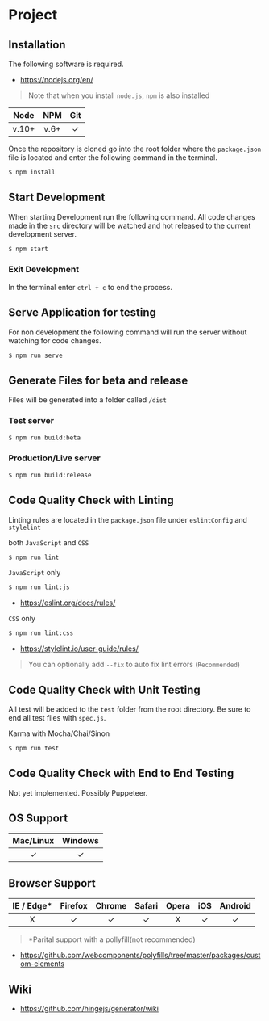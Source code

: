 # Project

## Installation

The following software is required.

- https://nodejs.org/en/

> Note that when you install `node.js`, `npm` is also installed

| Node  | NPM | Git |
|:---------:|:---------:|:---------:|
|  v.10+ | v.6+ | &check; |

Once the repository is cloned go into the root folder where the `package.json` file
is located and enter the following command in the terminal.

```sh
$ npm install
```

## Start Development 

When starting Development run the following command.  All code changes made in the `src` directory will be watched and hot released to the current development server.

```sh
$ npm start
```

### Exit Development

In the terminal enter `ctrl + c` to end the process.

## Serve Application for testing

For non development the following command will run the server without watching for code changes.

```sh
$ npm run serve
```

## Generate Files for beta and release

Files will be generated into a folder called `/dist`

### Test server
```sh
$ npm run build:beta
```

### Production/Live server
```sh
$ npm run build:release
```

## Code Quality Check with Linting

Linting rules are located in the `package.json` file under `eslintConfig` and `stylelint`

both `JavaScript` and `CSS`
```sh
$ npm run lint
```
`JavaScript` only
```sh
$ npm run lint:js
```
- https://eslint.org/docs/rules/

`CSS` only
```sh
$ npm run lint:css
```
- https://stylelint.io/user-guide/rules/

> You can optionally add `--fix` to auto fix lint errors (`Recommended`)

## Code Quality Check with Unit Testing

All test will be added to the `test` folder from the root directory.  Be sure to end all test files with `spec.js`.

Karma with Mocha/Chai/Sinon

```sh
$ npm run test
```

## Code Quality Check with End to End Testing

Not yet implemented.  Possibly Puppeteer.

## OS Support

| Mac/Linux | Windows |
|:---------:|:---------:|
| &check; | &check; |

## Browser Support

| IE / Edge* | Firefox | Chrome | Safari | Opera | iOS | Android |
|:---------:|:---------:|:---------:|:---------:|:---------:|:---------:|:---------:|
| &Chi; | &check; | &check; | &check; | &Chi; | &check; | &check;

> *Parital support with a pollyfill(not recommended)

- https://github.com/webcomponents/polyfills/tree/master/packages/custom-elements

## Wiki

- https://github.com/hingejs/generator/wiki
